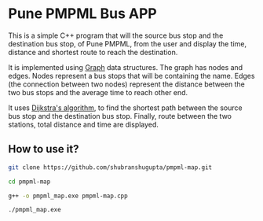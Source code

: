 # Pune PMPML Bus APP

This is a simple C++ program that will the source bus stop and the destination bus stop, of Pune PMPML, from the user and display the time, distance and shortest route to reach the destination.

It is implemented using [Graph](https://en.wikipedia.org/wiki/Graph_(abstract_data_type)) data structures. The graph has nodes and edges. Nodes represent a bus stops that will be containing the name. Edges (the connection between two nodes) represent the distance between the two bus stops and the average time to reach other end.

It uses [Dijkstra's algorithm](https://en.wikipedia.org/wiki/Dijkstra%27s_algorithm), to find the shortest path between the source bus stop and the destination bus stop. Finally, route between the two stations, total distance and time are displayed.

## How to use it?

```bash
git clone https://github.com/shubranshugupta/pmpml-map.git

cd pmpml-map

g++ -o pmpml_map.exe pmpml-map.cpp

./pmpml_map.exe
```